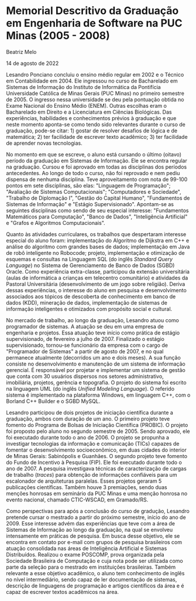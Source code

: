 # Memorial Descritivo da Graduação em Engenharia de Software na PUC Minas (2005 - 2008)

Beatriz Melo

14 de agosto de 2022

Lesandro Ponciano concluiu o ensino médio regular em 2002 e o Técnico em Contabilidade em 2004. Ele ingressou no curso de Bacharelado em Sistemas de Informação do Instituto de Informática da Pontifícia Universidade Católica de Minas Gerais (PUC Minas) no primeiro semestre de 2005. O ingresso nessa universidade se deu pela pontuação obtida no Exame Nacional do Ensino Médio (ENEM). Outras escolhas eram o Bacharelado em Direito e a Licenciatura em Ciências Biológicas. Das experiências, habilidades e conhecimentos prévios à graduação e que neste momento aponta-se como tendo sido relevantes durante o curso de graduação, pode-se citar: 1) gostar de resolver desafios de lógica e de matemática; 2) ter facilidade de escrever texto acadêmico; 3) ter facilidade de aprender novas tecnologias.

No momento em que se escreve, o aluno está cursando o último (oitavo) período da graduação em Sistemas de Informação. Ele se encontra regular na graduação. Cursou e foi aprovado em todas as disciplinas dos períodos antecedentes. Ao longo de todo o curso, não foi reprovado e nem pediu dispensa de nenhuma disciplina. Teve aproveitamento com nota de 99-100 pontos em sete disciplinas, são elas: "Linguagem de Programação"; "Avaliação de Sistemas Computacionais"; "Computadores e Sociedade", "Trabalho de Diplomação I", "Gestão do Capital Humano", "Fundamentos de Sistemas de Informação" e "Estágio Supervisionado". Apontam-se as seguintes disciplinas como sendo de seu especial interesse: "Fundamentos Matemáticos para Computação", "Banco de Dados", "Inteligência Artificial" e "Grafos e Algoritmos Computacionais". 

Quanto às atividades curriculares, os trabalhos que despertaram interesse especial do aluno foram: implementação do Algoritmo de Dijkstra em C++ e análise  do algoritmo com grandes bases de dados; implementação em Java de robô inteligente no Robocode; projeto, implementação e otimização de esquemas e consultas na Linguagem SQL (do inglês _Standard Query Language_) no Sistema de Gerenciamento de Banco de Dados (SGBD) Oracle. Como experiência extra-classe, participou da extensão universitária (aulas de informática a crianças em telecentro comunitário) e atividades da Pastoral Universitária (desenvolvimento de um jogo sobre religião). Deriva dessas experiências, o interesse do aluno em pesquisa e desenvolvimento associados aos tópicos de descoberta de conhecimento em banco de dados (KDD), mineração de dados, implementação de sistemas de informação inteligentes e otimizados com propósito social e cultural. 

No mercado de trabalho, ao longo da graduação, Lesandro atuou como programador de sistemas. A atuação se deu em uma empresa de engenharia e projetos. Essa atuação teve início como prática de estágio supervisionado, de fevereiro a julho de 2007. Finalizado o estágio supervisionado, tornou-se funcionário da empresa com o cargo de "Programador de Sistemas" a partir de agosto de 2007, e no qual permanece atualmente (decorridos um ano e dois meses). A sua função consiste no desenvolvimento e manutenção de um sistema de informação gerencial. É responsável por projetar e implementar um sistema de gestão que conta com 30 usuários dispersos nos setores administrativo, imobiliária, projetos, gerência e topografia. O projeto do sistema foi escrito na linguagem UML (do inglês _Unified Modeling Language_). O referido sistema é implementado na plataforma Windows, em linguagem C++, com o Borland C++ Builder e o SGBD MySQL.
 
Lesandro participou de dois projetos de iniciação científica durante a graduação, ambos com duração de um ano. O primeiro projeto teve fomento do Programa de Bolsas de Iniciação Científica (PROBIC). O projeto foi proposto pelo aluno no segundo semestre de 2005. Sendo aprovado, ele foi executado durante todo o ano de 2006. O projeto se propunha a investigar tecnologias da informação e comunicação (TICs) capazes de fomentar o desenvolvimento socioeconômico, em duas cidades do interior de Minas Gerais: Sabinópolis e Guanhães. O segundo projeto teve fomento do Fundo de Incentivo à Pesquisa (FIP). Ele foi executado durante todo o ano de 2007. A pesquisa investigava técnicas de caracterização de cargas de trabalho (_traces_) para obtenção de informações confiáveis para um escalonador de arquiteturas paralelas. Esses projetos geraram 5 publicações científicas. Também houve 3 premiações, sendo duas menções honrosas em seminário da PUC Minas e uma menção honrosa no evento nacional, chamado CTIC-WSCAD, em Gramado/RS.

Como perspectivas para após a conclusão do curso de gradução, Lesandro pretende cursar o mestrado a partir do próximo semestre, início do ano de 2009. Esse interesse advém das experiências que teve com a área de Sistemas de Informação ao longo da graduação, na qual se envolveu intensamente em práticas de pesquisa. Em busca desse objetivo, ele se encontra em contato por e-mail com grupos de pesquisa brasileiros com atuação consolidada nas áreas de Inteligência Artificial e Sistemas Distribuídos. Realizou o exame POSCOMP, prova organizada pela Sociedade Brasileira de Computação e cuja nota pode ser utilizada como parte da seleção para o mestrado em instituições brasileiras. Também relevante a esse objetivo acadêmico, o aluno tem conhecimento de inglês no nível intermediário, sendo capaz de ler documentação de sistemas, descrição de linguagens de programação e artigos científicos da área e é capaz de escrever textos acadêmicos na área.